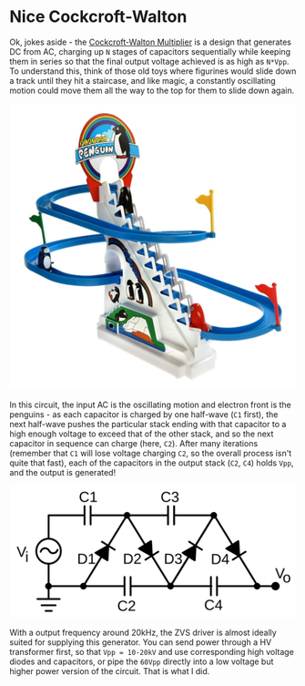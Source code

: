 # Nice Cockcroft-Walton

Ok, jokes aside - the [Cockcroft-Walton Multiplier](https://en.wikipedia.org/wiki/Cockcroft%E2%80%93Walton_generator) is a design that generates DC from AC, charging up `N` stages of capacitors sequentially while keeping them in series so that the final output voltage achieved is as high as `N*Vpp`. To understand this, think of those old toys where figurines would slide down a track until they hit a staircase, and like magic, a constantly oscillating motion could move them all the way to the top for them to slide down again.

![the toy in question](assets/toy.jpg)

In this circuit, the input AC is the oscillating motion and electron front is the penguins - as each capacitor is charged by one half-wave (`C1` first), the next half-wave pushes the particular stack ending with that capacitor to a high enough voltage to exceed that of the other stack, and so the next capacitor in sequence can charge (here, `C2`). After many iterations (remember that `C1` will lose voltage charging `C2`, so the overall process isn't quite that fast), each of the capacitors in the output stack (`C2`, `C4`) holds `Vpp`, and the output is generated!

![schematic](assets/cw-schematic.png)

With a output frequency around 20kHz, the ZVS driver is almost ideally suited for supplying this generator. You can send power through a HV transformer first, so that `Vpp = 10-20kV` and use corresponding high voltage diodes and capacitors, or pipe the `60Vpp` directly into a low voltage but higher power version of the circuit. That is what I did.

